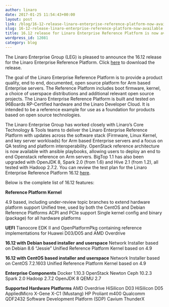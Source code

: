 ```yaml
---
author: linaro
date: 2017-01-25 11:54:43+00:00
layout: post
link: /blog/16-12-release-linaro-enterprise-reference-platform-now-available/
slug: 16-12-release-linaro-enterprise-reference-platform-now-available
title: 16.12 release for Linaro Enterprise Reference Platform is now available
wordpress_id: 12081
category: blog
---
```


The Linaro Enterprise Group (LEG) is pleased to announce the 16.12 release for the Linaro Enterprise Reference Platform. Click [here](http://releases.linaro.org/reference-platform/enterprise/16.12/?utm_source=platforms.linaro&utm_medium=submenu) to download the release.

The goal of the Linaro Enterprise Reference Platform is to provide a product quality, end to end, documented, open source platform for Arm based Enterprise servers. The Reference Platform includes boot firmware, kernel, a choice of userspace distributions and additional relevant open source projects. The Linaro Enterprise Reference Platform is built and tested on 96Boards RP-Certified hardware and the Linaro Developer Cloud. It is intended to be a reference example for use as a foundation for products based on open source technologies.

The Linaro Enterprise Group has worked closely with Linaro’s Core Technology & Tools teams to deliver the Linaro Enterprise Reference Platform with updates across the software stack (Firmware, Linux Kernel, and key server workloads) for Arm based Enterprise servers and a focus on QA testing and platform interoperability. OpenStack reference architecture is now available with ansible playbooks, allowing users to deploy an end to end Openstack reference on Arm servers. BigTop 1.1 has also been upgraded with OpenJDK 8, Spark 2.0 (from 1.6) and Hive 2.1 (from 1.2), all tested with Hadoop 2.7.2. You can review the test plan for the Linaro Enterprise Reference Platform 16.12 [here](https://mwasilew.github.io/rpb_testplan/enterprise_testplan.html).

Below is the complete list of 16.12 features:

**Reference Platform Kernel**

4.9 based, including under-review topic branches to extend hardware platform support
Unified tree, used by both the CentOS and Debian Reference Platforms
ACPI and PCIe support
Single kernel config and binary (package) for all hardware platforms

**UEFI**
Tianocore EDK II and OpenPlatformPkg containing reference implementations for Huawei D03/D05 and AMD Overdrive

**16.12 with Debian based installer and userspace**
Network Installer based on Debian 8.6 “Jessie”
Unified Reference Platform Kernel based on 4.9

**16.12 with CentOS based installer and userspace**
Network Installer based on CentOS 7.2.1603
Unified Reference Platform Kernel based on 4.9

**Enterprise Components**
Docker 1.10.3
OpenStack Newton
Ceph 10.2.3
Spark 2.0
Hadoop 2.7.2
OpenJDK 8
QEMU 2.7

**Supported Hardware Platforms**
AMD Overdrive
HiSilicon D03
HiSilicon D05
AppliedMicro X-Gene X-C1 (Mustang)
HP Proliant m400
Qualcomm QDF2432 Software Development Platform (SDP)
Cavium ThunderX
